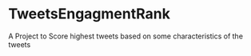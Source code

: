 # TweetsEngagmentRank
A Project to Score highest tweets based on some characteristics of the tweets
